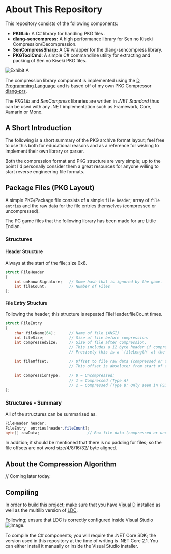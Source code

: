 # About This Repository
This repository consists of the following components: 

- **PKGLib:** A C# library for handling PKG files .
- **dlang-sencompress:** A high performance library for Sen no Kiseki Compression/Decompression.
- **SenCompressSharp:** A C# wrapper for the dlang-sencompress library.
- **PKGToolCmd**: A simple C# commandline utility for extracting and packing of Sen no Kiseki PKG files.

![Exhibit A](https://i.imgur.com/2xd34rH.png)

The compression library component is implemented using the [D Programming Language](https://dlang.org/) and is based off of my own PKG Compressor [dlang-prs](https://github.com/sewer56lol/dlang-prs).

The _PKGLib_ and _SenCompress_ libraries are written in _.NET Standard_ thus can be used with any .NET implementation such as Framework, Core, Xamarin or Mono.

## A Short Introduction

The following is a short summary of the PKG archive format layout; feel free to use this both for educational reasons and as a reference for wishing to implement their own library or parser.

Both the compression format and PKG structure are very simple; up to the point I'd personally consider them a great resources for anyone willing to start reverse engineering file formats.

## Package Files (PKG Layout)

A simple PKG/Package file consists of a simple `file header`; array of `file entries` and the raw data for the file entries themselves (compressed or uncompressed).

The PC game files that the following library has been made for are Little Endian.

### Structures

#### Header Structure

Always at the start of the file; size 0x8.

```csharp
struct FileHeader
{
    int unknownSignature;   // Some hash that is ignored by the game.
    int fileCount;          // Number of Files
};
```

#### File Entry Structure 

Following the header; this structure is repeated FileHeader.fileCount times.

```csharp
struct FileEntry 
{
    char fileName[64];      // Name of file (ANSI)
    int fileSize;           // Size of file before compression.
    int compressedSize;     // Size of file after compression.
							// This includes a 12 byte header if compressionType == 1.
							// Precisely this is a `fileLength` at the fileOffset.
							
    int fileOffset;         // Offset to file raw data (compressed or uncompressed).
                            // This offset is absolute; from start of file.
    
    int compressionType;    // 0 = Uncompressed; 
                            // 1 = Compressed (Type A)
                            // 2 = Compressed (Type B: Only seen in PS3 version)
};
```

### Structures -  Summary
All of the structures can be summarised as.

```csharp
FileHeader header;
FileEntry  entries[header.fileCount];
byte[] rawData;                     // Raw file data (compressed or uncompressed).
```

In addition; it should be mentioned that there is no padding for files; so the file offsets are not word size/4/8/16/32/<X> byte aligned.

## About the Compression Algorithm

// Coming later today.

## Compiling

In order to build this project; make sure that you have [Visual D](https://github.com/dlang/visuald) installed as well as the multilib version of [LDC](https://github.com/ldc-developers/ldc/releases).

Following; ensure that LDC is correctly configured inside Visual Studio ![Image](https://i.imgur.com/Fwjc67d.png).

To compile the C# components; you will require the .NET Core SDK; the version used in this repository at the time of writing is .NET Core 2.1. You can either install it manually or inside the Visual Studio installer.
